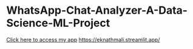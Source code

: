 # WhatsApp-Chat-Analyzer-A-Data-Science-ML-Project
[Click here to access my app](https://eknathmali.streamlit.app/)
https://eknathmali.streamlit.app/
